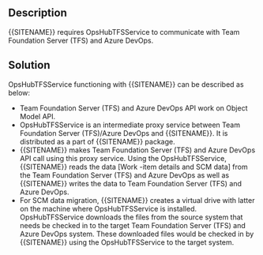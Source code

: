 ## Description

{{SITENAME}} requires OpsHubTFSService to communicate with Team Foundation Server (TFS) and Azure DevOps.

## Solution

OpsHubTFSService functioning with {{SITENAME}} can be described as below:

* Team Foundation Server (TFS) and Azure DevOps API work on Object Model API.
* OpsHubTFSService is an intermediate proxy service between Team Foundation Server (TFS)/Azure DevOps and {{SITENAME}}. It is distributed as a part of {{SITENAME}} package.
* {{SITENAME}} makes Team Foundation Server (TFS) and Azure DevOps API call using this proxy service. Using the OpsHubTFSService, {{SITENAME}} reads the data [Work -item details and SCM data] from the Team Foundation Server (TFS) and Azure DevOps as well as {{SITENAME}} writes the data to Team Foundation Server (TFS) and Azure DevOps.
* For SCM data migration, {{SITENAME}} creates a virtual drive with latter on the machine where OpsHubTFSService is installed. OpsHubTFSService downloads the files from the source system that needs be checked in to the target Team Foundation Server (TFS) and Azure DevOps system. These downloaded files would be checked in by {{SITENAME}} using the OpsHubTFSService to the target system.
